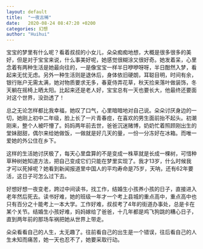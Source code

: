 ```yaml
---
layout: default
title:  "一夜古稀"
date:   2020-08-24 08:47:20 +0200
categories: 幻想
author: "Huihui"
---
```

宝宝的梦里有什么呢？看着叔叔的小女儿，朵朵痴痴地想，大概是很多很多的美好，但是对于宝宝来说，什么事美好呢，她感觉很糊涂又很好奇。她发着呆，心里念着有两种生活是她最向往的，一是像宝宝一样半日咿咿呀呀，半日酣然入梦，看起来无忧无虑。另外一种生活则是退休后，身体依旧硬朗，耳聪目明，时间有余，银行账户无需太满，她对物质要求无多，春夏侍弄花草，秋天捡来落叶做装饰，冬天躺在摇椅上晒太阳。比起来还是老人好，宝宝总有一天也要长大，他最终还要面对这个世界，没劲透了！

总之无论怎样都比我幸福，她叹了口气，心里暗暗地对自己说。朵朵讨厌身边的一切，她刚上初中二年级，脸上长了一片青春痘，在喜欢的男生面前抬不起头。初潮刚来，整个人被吓懵了。妈妈两年前去世，爸爸沉迷赌博，奶奶忙着照顾刚出生的堂妹甜甜，偶尔来给她做饭，一做就是好几天的量，一份一分冻好在冰箱。而唯一爱她的外公住在乡下。

这样的生活她讨厌极了，每天心里盘算的不是变成一株草就是长成一棵树，可惜种草种树她知道方法，把自己变成它们只能在梦里实现了。我才13岁，什么时候我才可以死掉呢？她看到新闻报道里中国人的平均寿命是75岁，天呐，还有62年要活，这日子可怎么过下去。

好想好想一夜变老，跨过中间读书，找工作，结婚生小孩养小孩的日子，直接进入老年然后死去。读书好难，她的班级一年才一个考上县城的重点高中，重点高中也只有百分之十能考上一本大学。工作好难，叔叔考了4年的街道办事处，总是卡在某个关节。结婚生小孩好难，妈妈嫁给了爸爸，十几年都是鸡飞狗跳的糟心日子，直到两年前的那场车祸把她从世界上带走。

朵朵看看自己的人生，太无趣了。往前看自己的出生是一个错误，往后看自己的人生未知而痛苦，她一天也忍不了，她要采取行动。